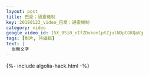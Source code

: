 ```yaml
---
layout: post
title: 巴夏：通靈機制
key: 20180123_video_巴夏：通靈機制
category: video
google_video_id: 15X_9Si0_nIfZDvkon1ptZjulNDpCGKQaVg
tags: [影片, 待編輯]
text: |
  尚無文字
---
```


{%- include algolia-hack.html -%}
